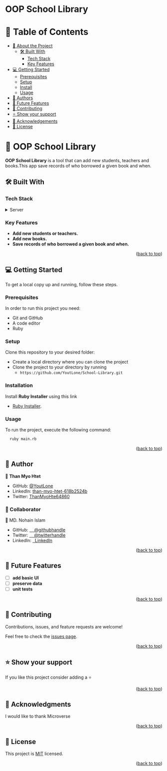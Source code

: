 <a name="readme-top"></a>

<h1><b>OOP School Library</b></h1>

<!-- TABLE OF CONTENTS -->

# 📗 Table of Contents

- [📖 About the Project](#about-project)
  - [🛠 Built With](#built-with)
    - [Tech Stack](#tech-stack)
    - [Key Features](#key-features)
- [💻 Getting Started](#getting-started)
  - [Prerequisites](#prerequisites)
  - [Setup](#setup)
  - [Install](#install)
  - [Usage](#usage)
- [👥 Authors](#authors)
- [🔭 Future Features](#future-features)
- [🤝 Contributing](#contributing)
- [⭐️ Show your support](#support)
- [🙏 Acknowledgements](#acknowledgements)
- [📝 License](#license)

<!-- PROJECT DESCRIPTION -->

# 📖 OOP School Library <a name="about-project"></a>

**OOP School Library** is a tool that can  add new students, teachers and books.This app save records of who borrowed a given book and when.

## 🛠 Built With <a name="built-with"></a>

### Tech Stack <a name="tech-stack"></a>

<details>
  <summary>Server</summary>
  <ul>
    <li><a href="https://www.ruby-lang.org/en/">Ruby</a></li>
  </ul>
</details>

<!-- Features -->

### Key Features <a name="key-features"></a>

- **Add new students or teachers.**
- **Add new books.**
- **Save records of who borrowed a given book and when.**

<p align="right">(<a href="#readme-top">back to top</a>)</p>

<!-- GETTING STARTED -->

## 💻 Getting Started <a name="getting-started"></a>

To get a local copy up and running, follow these steps.

### Prerequisites

In order to run this project you need:

- Git and GitHub
- A code editor
- Ruby

### Setup

Clone this repository to your desired folder:

- Create a local directory where you can clone the project
- Clone the project to your directory by running
  - `https://github.com/YoutLone/School-Library.git`

### Installation
Install **Ruby Installer** using this link
- <a href="https://rubyinstaller.org/downloads/">Ruby Installer</a>.

### Usage

To run the project, execute the following command:

```sh
  ruby main.rb
```
<p align="right">(<a href="#readme-top">back to top</a>)</p>

<!-- AUTHORS -->

## 👥 Author <a name="authors"></a>

👤 **Than Myo Htet**

 - GitHub: [@YoutLone](https://github.com/YoutLone)
 - LinkedIn: [than-myo-htet-618b2524b](https://linkedin.com/in/than-myo-htet-618b2524b)
 - Twitter: [ThanMyoHte64860](https://twitter.com/ThanMyoHte64860)

### 👥 Collaborator <a name="authors"></a>
 👤 MD. Nohain Islam
- GitHub: [&nbsp; &nbsp; @githubhandle](https://github.com/Zafron047)
- Twitter: [&nbsp; &nbsp; @twitterhandle](https://twitter.com/NohainZ)
- LinkedIn: [&nbsp; LinkedIn](https://www.linkedin.com/in/nohain-islam/)

<p align="right">(<a href="#readme-top">back to top</a>)</p>

<!-- FUTURE FEATURES -->

## 🔭 Future Features <a name="future-features"></a>

- [ ] **add basic UI**
- [ ] **preserve data**
- [ ] **unit tests**

<p align="right">(<a href="#readme-top">back to top</a>)</p>

<!-- CONTRIBUTING -->

## 🤝 Contributing <a name="contributing"></a>

Contributions, issues, and feature requests are welcome!

Feel free to check the [issues page](https://github.com/YoutLone/School-Library/issues).

<p align="right">(<a href="#readme-top">back to top</a>)</p>

<!-- SUPPORT -->

## ⭐️ Show your support <a name="support"></a>

If you like this project consider adding a ⭐️

<p align="right">(<a href="#readme-top">back to top</a>)</p>

<!-- ACKNOWLEDGEMENTS -->

## 🙏 Acknowledgments <a name="acknowledgements"></a>

I would like to thank Microverse

<p align="right">(<a href="#readme-top">back to top</a>)</p>

<!-- LICENSE -->

## 📝 License <a name="license"></a>

This project is [MIT](./LICENSE) licensed.

<p align="right">(<a href="#readme-top">back to top</a>)</p>
